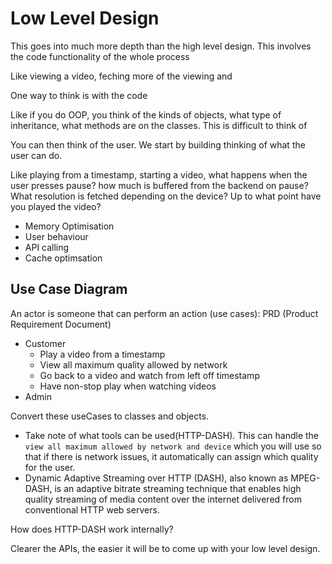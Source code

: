# Low Level Design

This goes into much more depth than the high level design. This involves the code functionality of the whole process

Like viewing a video, feching more of the viewing and

One way to think is with the code

Like if you do OOP, you think of the kinds of objects, what type of inheritance, what methods are on the classes. This is difficult to think of

You can then think of the user. We start by building thinking of what the user can do.

Like playing from a timestamp, starting a video, what happens when the user presses pause? how much is buffered from the backend on pause? What resolution is fetched depending on the device? Up to what point have you played the video?

- Memory Optimisation
- User behaviour
- API calling
- Cache optimsation

## Use Case Diagram

An actor is someone that can perform an action (use cases): PRD (Product Requirement Document)

- Customer
  - Play a video from a timestamp
  - View all maximum quality allowed by network
  - Go back to a video and watch from left off timestamp
  - Have non-stop play when watching videos
- Admin

Convert these useCases to classes and objects.

- Take note of what tools can be used(HTTP-DASH). This can handle the `view all maximum allowed by network and device` which you will use so that if there is network issues, it automatically can assign which quality for the user.
- Dynamic Adaptive Streaming over HTTP (DASH), also known as MPEG-DASH, is an adaptive bitrate streaming technique that enables high quality streaming of media content over the internet delivered from conventional HTTP web servers.

How does HTTP-DASH work internally?

Clearer the APIs, the easier it will be to come up with your low level design.
